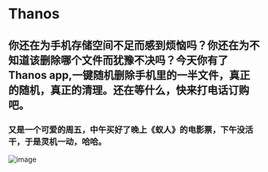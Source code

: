 # Thanos


## 你还在为手机存储空间不足而感到烦恼吗？你还在为不知道该删除哪个文件而犹豫不决吗？今天你有了Thanos app,一键随机删除手机里的一半文件，真正的随机，真正的清理。还在等什么，快来打电话订购吧。 

### 又是一个可爱的周五，中午买好了晚上《蚁人》的电影票，下午没活干，于是灵机一动，哈哈。 

![image](https://raw.githubusercontent.com/moonlove95/Thanos/master/screenshot/20180827144015.png)
